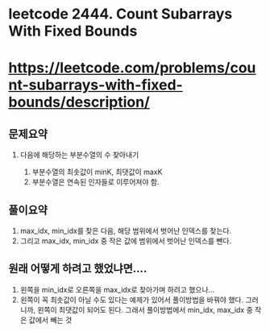 # leetcode 2444. Count Subarrays With Fixed Bounds
# https://leetcode.com/problems/count-subarrays-with-fixed-bounds/description/

## 문제요약
1. 다음에 해당하는 부분수열의 수 찾아내기

    1. 부분수열의 최솟값이 minK, 최댓값이 maxK
    2. 부분수열은 연속된 인자들로 이루어져야 함.
    
## 풀이요약 
1. max_idx, min_idx를 찾은 다음, 해당 범위에서 벗어난 인덱스를 찾는다. 
2. 그리고 max_idx, min_idx 중 작은 값에 범위에서 벗어난 인덱스를 뺀다. 

## 원래 어떻게 하려고 했었냐면....
1. 왼쪽을 min_idx로 오른쪽을 max_idx로 찾아가며 하려고 했으나...
2. 왼쪽이 꼭 최솟값이 아닐 수도 있다는 예제가 있어서 풀이방법을 바꿔야 했다.
그러니까, 왼쪽이 최댓값이 되어도 된다. 그래서 풀이방법에서 min_idx, max_idx 중 작은 값에서 빼는 것